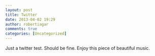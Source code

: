 ```yaml
---
layout: post
title: Twitter
date: 2013-04-02 19:29
author: robertiagar
comments: true
categories: [Uncategorized]
---
```

Just a twitter test. Should be fine.  Enjoy this piece of beautiful music.
